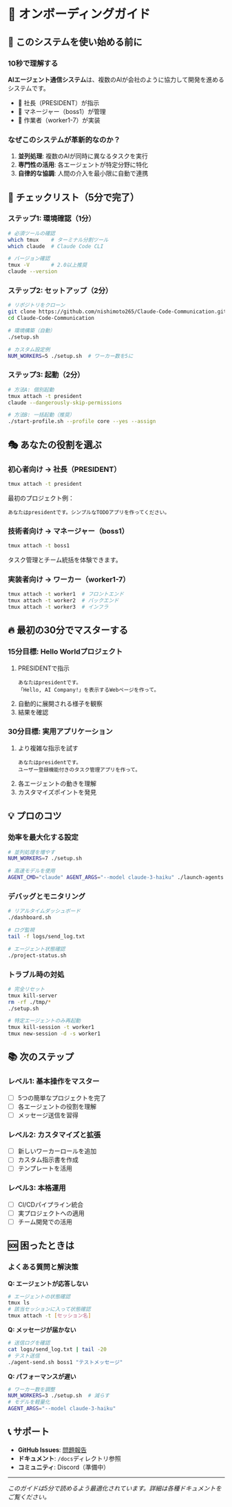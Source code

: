 # 🚀 オンボーディングガイド

## 🎯 このシステムを使い始める前に

### 10秒で理解する
**AIエージェント通信システム**は、複数のAIが会社のように協力して開発を進めるシステムです。
- 👑 社長（PRESIDENT）が指示
- 🎯 マネージャー（boss1）が管理
- 👷 作業者（worker1-7）が実装

### なぜこのシステムが革新的なのか？
1. **並列処理**: 複数のAIが同時に異なるタスクを実行
2. **専門性の活用**: 各エージェントが特定分野に特化
3. **自律的な協調**: 人間の介入を最小限に自動で連携

## 📝 チェックリスト（5分で完了）

### ステップ1: 環境確認（1分）
```bash
# 必須ツールの確認
which tmux    # ターミナル分割ツール
which claude  # Claude Code CLI

# バージョン確認
tmux -V       # 2.0以上推奨
claude --version
```

### ステップ2: セットアップ（2分）
```bash
# リポジトリをクローン
git clone https://github.com/nishimoto265/Claude-Code-Communication.git
cd Claude-Code-Communication

# 環境構築（自動）
./setup.sh

# カスタム設定例
NUM_WORKERS=5 ./setup.sh  # ワーカー数を5に
```

### ステップ3: 起動（2分）
```bash
# 方法A: 個別起動
tmux attach -t president
claude --dangerously-skip-permissions

# 方法B: 一括起動（推奨）
./start-profile.sh --profile core --yes --assign
```

## 🎭 あなたの役割を選ぶ

### 初心者向け → **社長（PRESIDENT）**
```bash
tmux attach -t president
```
最初のプロジェクト例：
```
あなたはpresidentです。シンプルなTODOアプリを作ってください。
```

### 技術者向け → **マネージャー（boss1）**
```bash
tmux attach -t boss1
```
タスク管理とチーム統括を体験できます。

### 実装者向け → **ワーカー（worker1-7）**
```bash
tmux attach -t worker1  # フロントエンド
tmux attach -t worker2  # バックエンド
tmux attach -t worker3  # インフラ
```

## 🔥 最初の30分でマスターする

### 15分目標: Hello Worldプロジェクト
1. PRESIDENTで指示
   ```
   あなたはpresidentです。
   「Hello, AI Company!」を表示するWebページを作って。
   ```
2. 自動的に展開される様子を観察
3. 結果を確認

### 30分目標: 実用アプリケーション
1. より複雑な指示を試す
   ```
   あなたはpresidentです。
   ユーザー登録機能付きのタスク管理アプリを作って。
   ```
2. 各エージェントの動きを理解
3. カスタマイズポイントを発見

## 💡 プロのコツ

### 効率を最大化する設定
```bash
# 並列処理を増やす
NUM_WORKERS=7 ./setup.sh

# 高速モデルを使用
AGENT_CMD="claude" AGENT_ARGS="--model claude-3-haiku" ./launch-agents.sh -y
```

### デバッグとモニタリング
```bash
# リアルタイムダッシュボード
./dashboard.sh

# ログ監視
tail -f logs/send_log.txt

# エージェント状態確認
./project-status.sh
```

### トラブル時の対処
```bash
# 完全リセット
tmux kill-server
rm -rf ./tmp/*
./setup.sh

# 特定エージェントのみ再起動
tmux kill-session -t worker1
tmux new-session -d -s worker1
```

## 📚 次のステップ

### レベル1: 基本操作をマスター
- [ ] 5つの簡単なプロジェクトを完了
- [ ] 各エージェントの役割を理解
- [ ] メッセージ送信を習得

### レベル2: カスタマイズと拡張
- [ ] 新しいワーカーロールを追加
- [ ] カスタム指示書を作成
- [ ] テンプレートを活用

### レベル3: 本格運用
- [ ] CI/CDパイプライン統合
- [ ] 実プロジェクトへの適用
- [ ] チーム開発での活用

## 🆘 困ったときは

### よくある質問と解決策

**Q: エージェントが応答しない**
```bash
# エージェントの状態確認
tmux ls
# 該当セッションに入って状態確認
tmux attach -t [セッション名]
```

**Q: メッセージが届かない**
```bash
# 送信ログを確認
cat logs/send_log.txt | tail -20
# テスト送信
./agent-send.sh boss1 "テストメッセージ"
```

**Q: パフォーマンスが遅い**
```bash
# ワーカー数を調整
NUM_WORKERS=3 ./setup.sh  # 減らす
# モデルを軽量化
AGENT_ARGS="--model claude-3-haiku"
```

## 📞 サポート

- **GitHub Issues**: [問題報告](https://github.com/nishimoto265/Claude-Code-Communication/issues)
- **ドキュメント**: `/docs`ディレクトリ参照
- **コミュニティ**: Discord（準備中）

---

*このガイドは5分で読めるよう最適化されています。詳細は各種ドキュメントをご覧ください。*